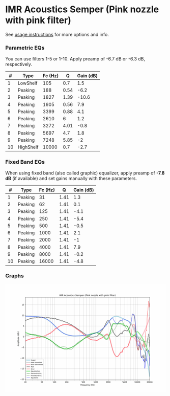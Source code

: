 # IMR Acoustics Semper (Pink nozzle with pink filter)
See [usage instructions](https://github.com/jaakkopasanen/AutoEq#usage) for more options and info.

### Parametric EQs
You can use filters 1-5 or 1-10. Apply preamp of -6.7 dB or -6.3 dB, respectively.

|   # | Type      |   Fc (Hz) |    Q |   Gain (dB) |
|-----|-----------|-----------|------|-------------|
|   1 | LowShelf  |       105 | 0.7  |         1.5 |
|   2 | Peaking   |       188 | 0.54 |        -6.2 |
|   3 | Peaking   |      1827 | 1.39 |       -10.6 |
|   4 | Peaking   |      1905 | 0.56 |         7.9 |
|   5 | Peaking   |      3399 | 0.88 |         4.1 |
|   6 | Peaking   |      2610 | 6    |         1.2 |
|   7 | Peaking   |      3272 | 4.01 |        -0.8 |
|   8 | Peaking   |      5697 | 4.7  |         1.8 |
|   9 | Peaking   |      7248 | 5.85 |        -2   |
|  10 | HighShelf |     10000 | 0.7  |        -2.7 |

### Fixed Band EQs
When using fixed band (also called graphic) equalizer, apply preamp of **-7.8 dB** (if available) and set gains manually with these parameters.

|   # | Type    |   Fc (Hz) |    Q |   Gain (dB) |
|-----|---------|-----------|------|-------------|
|   1 | Peaking |        31 | 1.41 |         1.3 |
|   2 | Peaking |        62 | 1.41 |         0.1 |
|   3 | Peaking |       125 | 1.41 |        -4.1 |
|   4 | Peaking |       250 | 1.41 |        -5.4 |
|   5 | Peaking |       500 | 1.41 |        -0.5 |
|   6 | Peaking |      1000 | 1.41 |         2.1 |
|   7 | Peaking |      2000 | 1.41 |        -1   |
|   8 | Peaking |      4000 | 1.41 |         7.9 |
|   9 | Peaking |      8000 | 1.41 |        -0.2 |
|  10 | Peaking |     16000 | 1.41 |        -4.8 |

### Graphs
![](./IMR%20Acoustics%20Semper%20(Pink%20nozzle%20with%20pink%20filter).png)
